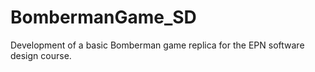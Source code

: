 # BombermanGame_SD
Development of a basic Bomberman game replica for the EPN software design course.

